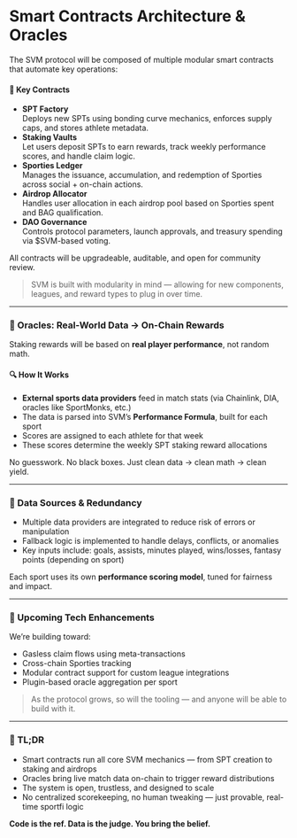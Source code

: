 # Smart Contracts Architecture & Oracles

The SVM protocol will be composed of multiple modular smart contracts that automate key operations:

#### 🧱 Key Contracts

* **SPT Factory**\
  Deploys new SPTs using bonding curve mechanics, enforces supply caps, and stores athlete metadata.
* **Staking Vaults**\
  Let users deposit SPTs to earn rewards, track weekly performance scores, and handle claim logic.
* **Sporties Ledger**\
  Manages the issuance, accumulation, and redemption of Sporties across social + on-chain actions.
* **Airdrop Allocator**\
  Handles user allocation in each airdrop pool based on Sporties spent and BAG qualification.
* **DAO Governance**\
  Controls protocol parameters, launch approvals, and treasury spending via $SVM-based voting.

All contracts will be upgradeable, auditable, and open for community review.

> SVM is built with modularity in mind — allowing for new components, leagues, and reward types to plug in over time.

***

### 📡 Oracles: Real-World Data → On-Chain Rewards

Staking rewards will be based on **real player performance**, not random math.

#### 🔍 How It Works

* **External sports data providers** feed in match stats (via Chainlink, DIA, oracles like SportMonks, etc.)
* The data is parsed into SVM’s **Performance Formula**, built for each sport
* Scores are assigned to each athlete for that week
* These scores determine the weekly SPT staking reward allocations

No guesswork. No black boxes. Just clean data → clean math → clean yield.

***

### 🔐 Data Sources & Redundancy

* Multiple data providers are integrated to reduce risk of errors or manipulation
* Fallback logic is implemented to handle delays, conflicts, or anomalies
* Key inputs include: goals, assists, minutes played, wins/losses, fantasy points (depending on sport)

Each sport uses its own **performance scoring model**, tuned for fairness and impact.

***

### 📣 Upcoming Tech Enhancements

We’re building toward:

* Gasless claim flows using meta-transactions
* Cross-chain Sporties tracking
* Modular contract support for custom league integrations
* Plugin-based oracle aggregation per sport

> As the protocol grows, so will the tooling — and anyone will be able to build with it.

***

### 🏁 TL;DR

* Smart contracts run all core SVM mechanics — from SPT creation to staking and airdrops
* Oracles bring live match data on-chain to trigger reward distributions
* The system is open, trustless, and designed to scale
* No centralized scorekeeping, no human tweaking — just provable, real-time sportfi logic

**Code is the ref. Data is the judge. You bring the belief.**
